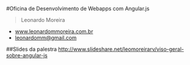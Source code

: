 #Oficina de Desenvolvimento de Webapps com Angular.js

> Leonardo Moreira
- www.leonardommoreira.com.br
- leonardomm@gmail.com

##Slides da palestra
http://www.slideshare.net/leomoreirarv/viso-geral-sobre-angular-js
